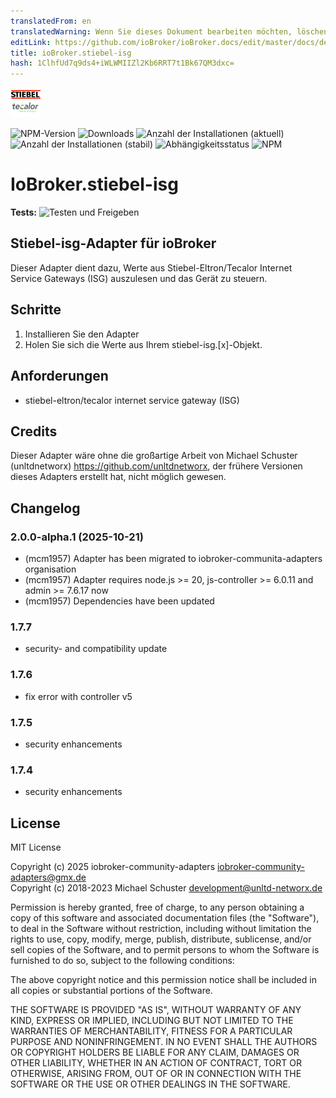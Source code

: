 ```yaml
---
translatedFrom: en
translatedWarning: Wenn Sie dieses Dokument bearbeiten möchten, löschen Sie bitte das Feld "translationsFrom". Andernfalls wird dieses Dokument automatisch erneut übersetzt
editLink: https://github.com/ioBroker/ioBroker.docs/edit/master/docs/de/adapterref/iobroker.stiebel-isg/README.md
title: ioBroker.stiebel-isg
hash: 1ClhfUd7q9ds4+iWLWMIIZl2Kb6RRT7t1Bk67QM3dxc=
---
```

![Logo](../../../en/adapterref/iobroker.stiebel-isg/admin/stiebel-isg.png)

![NPM-Version](https://img.shields.io/npm/v/iobroker.stiebel-isg.svg)
![Downloads](https://img.shields.io/npm/dm/iobroker.stiebel-isg.svg)
![Anzahl der Installationen (aktuell)](https://iobroker.live/badges/stiebel-isg-installed.svg)
![Anzahl der Installationen (stabil)](https://iobroker.live/badges/stiebel-isg-stable.svg)
![Abhängigkeitsstatus](https://img.shields.io/david/unltdnetworx/iobroker.stiebel-isg.svg)
![NPM](https://nodei.co/npm/iobroker.stiebel-isg.png?downloads=true)

# IoBroker.stiebel-isg
**Tests:** ![Testen und Freigeben](https://github.com/unltdnetworx/ioBroker.stiebel-isg/workflows/Test%20and%20Release/badge.svg)

## Stiebel-isg-Adapter für ioBroker
Dieser Adapter dient dazu, Werte aus Stiebel-Eltron/Tecalor Internet Service Gateways (ISG) auszulesen und das Gerät zu steuern.

## Schritte
1. Installieren Sie den Adapter
2. Holen Sie sich die Werte aus Ihrem stiebel-isg.[x]-Objekt.

## Anforderungen
* stiebel-eltron/tecalor internet service gateway (ISG)

## Credits
Dieser Adapter wäre ohne die großartige Arbeit von Michael Schuster (unltdnetworx) <https://github.com/unltdnetworx>, der frühere Versionen dieses Adapters erstellt hat, nicht möglich gewesen.

## Changelog

<!--
	Placeholder for the next version (at the beginning of the line):
	### **WORK IN PROGRESS**
-->
### 2.0.0-alpha.1 (2025-10-21)

- (mcm1957) Adapter has been migrated to iobroker-communita-adapters organisation
- (mcm1957) Adapter requires node.js >= 20, js-controller >= 6.0.11 and admin >= 7.6.17 now
- (mcm1957) Dependencies have been updated

### 1.7.7

* security- and compatibility update

### 1.7.6

* fix error with controller v5

### 1.7.5

* security enhancements

### 1.7.4

* security enhancements

## License
MIT License

Copyright (c) 2025 iobroker-community-adapters <iobroker-community-adapters@gmx.de>  
Copyright (c) 2018-2023 Michael Schuster <development@unltd-networx.de>

Permission is hereby granted, free of charge, to any person obtaining a copy
of this software and associated documentation files (the "Software"), to deal
in the Software without restriction, including without limitation the rights
to use, copy, modify, merge, publish, distribute, sublicense, and/or sell
copies of the Software, and to permit persons to whom the Software is
furnished to do so, subject to the following conditions:

The above copyright notice and this permission notice shall be included in all
copies or substantial portions of the Software.

THE SOFTWARE IS PROVIDED "AS IS", WITHOUT WARRANTY OF ANY KIND, EXPRESS OR
IMPLIED, INCLUDING BUT NOT LIMITED TO THE WARRANTIES OF MERCHANTABILITY,
FITNESS FOR A PARTICULAR PURPOSE AND NONINFRINGEMENT. IN NO EVENT SHALL THE
AUTHORS OR COPYRIGHT HOLDERS BE LIABLE FOR ANY CLAIM, DAMAGES OR OTHER
LIABILITY, WHETHER IN AN ACTION OF CONTRACT, TORT OR OTHERWISE, ARISING FROM,
OUT OF OR IN CONNECTION WITH THE SOFTWARE OR THE USE OR OTHER DEALINGS IN THE
SOFTWARE.